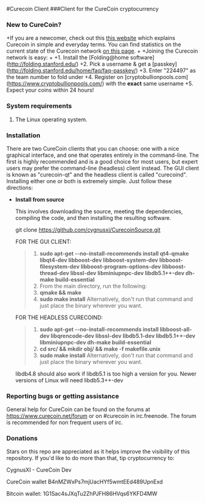 #Curecoin Client
###Client for the CureCoin cryptocurrency

### New to CureCoin?

+If you are a newcomer, check out this [this website](http://curecoin.net/) which explains Curecoin in simple and everyday terms. You can find statistics on the current state of the Curecoin network [on this page](http://stats.curecoinfolding.com/).
+
+Joining the Curecoin network is easy:
+
+1. Install the [Folding@home software] (http://folding.stanford.edu/)
+2. Pick a username & get a [passkey] (http://folding.stanford.edu/home/faq/faq-passkey/)
+3. Enter "224497" as the team number to fold under
+4. Register on [cryptobullionpools.com] (https://www.cryptobullionpools.com/) with the **exact** same username 
+5. Expect your coins within 24 hours!

### System requirements

1. The Linux operating system.

### Installation

There are two CureCoin clients that you can choose: one with a nice graphical interface, and one that operates entirely in the command-line. The first is highly recommended and is a good choice for most users, but expert users may prefer the command-line (headless) client instead. The GUI client is known as "curecoin-qt" and the headless client is called "curecoind". Installing either one or both is extremely simple. Just follow these directions:

* **Install from source**

  This involves downloading the source, meeting the dependencies, compiling the code, and then installing the resulting software. 

   git clone https://github.com/cygnusxi/CurecoinSource.git

    FOR THE GUI CLIENT:

    > 1. **sudo apt-get --no-install-recommends install qt4-qmake libqt4-dev libboost-dev libboost-system-dev libboost-filesystem-dev libboost-program-options-dev libboost-thread-dev libssl-dev libminiupnpc-dev libdb5.1++-dev dh-make build-essential**
    > 2. From the main directory, run the following:
    > 3. **qmake && make**
    > 4. **sudo make install** Alternatively, don't run that command and just place the binary wherever you want.

    FOR THE HEADLESS CURECOIND:

    > 1. **sudo apt-get --no-install-recommends install libboost-all-dev libqrencode-dev libssl-dev libdb5.1-dev libdb5.1++-dev libminiupnpc-dev dh-make build-essential**
    > 2. **cd src/ && mkdir obj/ && make -f makefile.unix**
    > 4. **sudo make install** Alternatively, don't run that command and just place the binary wherever you want.

    libdb4.8 should also work if libdb5.1 is too high a version for you. Newer versions of Linux will need libdb5.3++-dev

### Reporting bugs or getting assistance

General help for CureCoin can be found on the forums at https://www.curecoin.net/forum or on #curecoin in irc.freenode. The forum is recommended for non frequent users of irc. 

### Donations

Stars on this repo are appreciated as it helps improve the visibility of this repository. If you'd like to do more than that, tip cryptocurrency to:


CygnusXI - CureCoin Dev

CureCoin wallet B4nMZWxPs7mjUacHYf5wmtEEd489UpnExd

Bitcoin wallet: 1G1Sac4sJXqTu2ZhPJFH86HVqs6YKFD4MW
